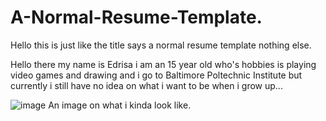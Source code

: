 # A-Normal-Resume-Template.
Hello this is just like the title says a normal resume template nothing else.

Hello there my name is Edrisa i am an 15 year old who's hobbies is playing video games and drawing and i go to Baltimore Poltechnic Institute but currently i still have no idea on what i want to be when i grow up...

![image](https://user-images.githubusercontent.com/109166708/179258251-0570892c-96ef-432c-9bb5-37535ca97601.png)
An image on what i kinda look like.
